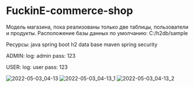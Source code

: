 # FuckinE-commerce-shop
Модель магазина, пока реализованы только две таблицы, пользователи и продукты.
Расположение базы данных по умолчанию: C:/h2db/sample

Ресурсы:
  java spring boot
  h2 data base
  maven
  spring security
 
 ADMIN:
  log:  admin
  pass: 123
  
 USER:
  log:  user
  pass: 123
  
![2022-05-03_04-13](https://user-images.githubusercontent.com/96372727/166443372-5ef82278-cf96-4f6b-8c9d-d336b122b2d7.png)
![2022-05-03_04-13_1](https://user-images.githubusercontent.com/96372727/166443458-3ab66254-e94f-4572-a567-dea1584c6eb7.png)
![2022-05-03_04-13_2](https://user-images.githubusercontent.com/96372727/166443465-12b0eeb3-a780-4d1d-bb7f-c1ff9363d05a.png)
